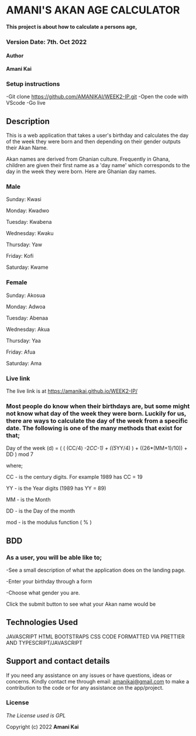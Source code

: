 # AMANI'S AKAN AGE CALCULATOR

#### This project is about how to calculate a persons age, 

### Version Date: 7th. Oct 2022

#### Author

**Amani Kai**

### Setup instructions

-Git clone https://github.com/AMANIKAI/WEEK2-IP.git
-Open the code with VScode
-Go live

## Description

This is a web application that takes a user's birthday and calculates the day of the week they were born and then depending on their gender outputs their Akan Name. 

Akan names are derived from Ghanian culture. Frequently in Ghana, children are given their first name as a 'day name' which corresponds to the day in the week they were born. Here are Ghanian day names.

### Male

Sunday: Kwasi

Monday: Kwadwo

Tuesday: Kwabena

Wednesday: Kwaku

Thursday:  Yaw

Friday: Kofi

Saturday: Kwame

### Female

Sunday: Akosua

Monday: Adwoa

Tuesday: Abenaa

Wednesday: Akua

Thursday:  Yaa

Friday: Afua

Saturday: Ama

### Live link

The live link is at https://amanikai.github.io/WEEK2-IP/

### Most people do know when their birthdays are, but some might not know what day of the week they were born. Luckily for us, there are ways to calculate the day of the week from a specific date. The following is one of the many methods that exist for that;

Day of the week (d) = ( ( (CC/4) -2*CC-1) + ((5*YY/4) ) + ((26*(MM+1)/10)) + DD ) mod 7

 where;

 CC - is the century digits. For example 1989 has CC = 19

 YY - is the Year digits (1989 has YY = 89)

 MM -  is the Month

 DD - is the Day of the month 

 mod - is the modulus function ( % )

## BDD

### As a user, you will be able like to;

-See a  small description of what the application does on the landing page.

-Enter your birthday through a form 

-Choose what gender you are.

Click the submit button to see what your Akan name would be

## Technologies Used

JAVASCRIPT
HTML
BOOTSTRAPS
CSS
CODE FORMATTED VIA PRETTIER AND TYPESCRIPT/JAVASCRIPT

## Support and contact details

If you need any assistance on any issues or have questions, ideas or concerns. Kindly contact me through email: amanikai@gmail.com to make a contribution to the code or for any assistance on the app/project.

### License

_The License used is GPL_

Copyright (c) 2022 **Amani Kai**